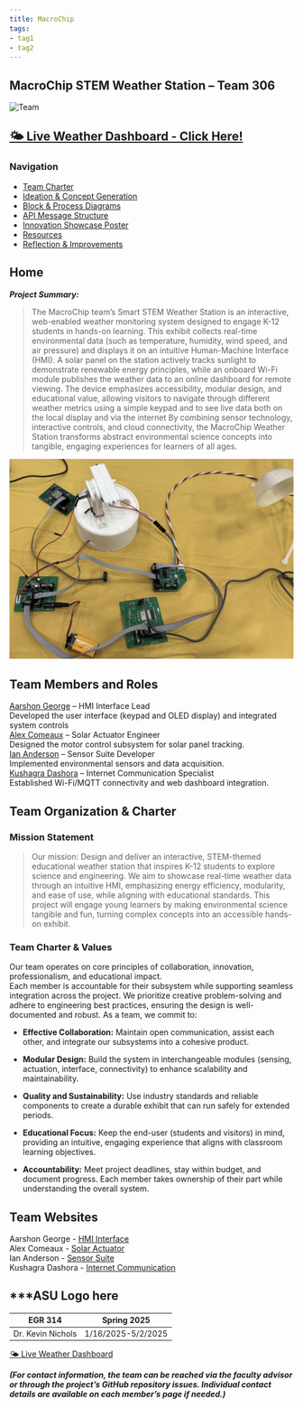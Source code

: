 ```yaml
---
title: MacroChip
tags:
- tag1
- tag2
---
```


## MacroChip STEM Weather Station – Team 306

![Team](./assets/images/Showcase_Team_Photo.jpg)

## [🌤️ Live Weather Dashboard - Click Here!](weather_dashboard.html)

### Navigation

- [Team Charter](./report.md)  
- [Ideation & Concept Generation](./ideation.md)  
- [Block & Process Diagrams](./block.md)  
- [API Message Structure](./api.md)  
- [Innovation Showcase Poster](./poster.md)  
- [Resources](./resources.md)  
- [Reflection & Improvements](./reflection.md)

## Home

***Project Summary:***  
> The MacroChip team’s Smart STEM Weather Station is an interactive, web-enabled weather monitoring system designed to engage K-12 students in hands-on learning. This exhibit collects real-time environmental data (such as temperature, humidity, wind speed, and air pressure) and displays it on an intuitive Human-Machine Interface (HMI). A solar panel on the station actively tracks sunlight to demonstrate renewable energy principles, while an onboard Wi-Fi module publishes the weather data to an online dashboard for remote viewing. The device emphasizes accessibility, modular design, and educational value, allowing visitors to navigate through different weather metrics using a simple keypad and to see live data both on the local display and via the internet
By combining sensor technology, interactive controls, and cloud connectivity, the MacroChip Weather Station transforms abstract environmental science concepts into tangible, engaging experiences for learners of all ages.  

![project photo](./assets/images/project_photo.jpg)

## Team Members and Roles

[Aarshon George](https://aarshon.github.io/) – HMI Interface Lead  
Developed the user interface (keypad and OLED display) and integrated system controls  
[Alex Comeaux](https://alex-co04.github.io/Alex_Comeaux.io/) – Solar Actuator Engineer  
Designed the motor control subsystem for solar panel tracking.  
[Ian Anderson](https://tortoise6323.github.io/Tortoise6323/) – Sensor Suite Developer  
Implemented environmental sensors and data acquisition.  
[Kushagra Dashora](https://kdashora.github.io/kushagrad.github.io/) – Internet Communication Specialist  
Established Wi-Fi/MQTT connectivity and web dashboard integration.

## Team Organization & Charter

### Mission Statement

> Our mission: Design and deliver an interactive, STEM-themed educational weather station that inspires K-12 students to explore science and engineering. We aim to showcase real-time weather data through an intuitive HMI, emphasizing energy efficiency, modularity, and ease of use, while aligning with educational standards.
This project will engage young learners by making environmental science tangible and fun, turning complex concepts into an accessible hands-on exhibit.

### Team Charter & Values

Our team operates on core principles of collaboration, innovation, professionalism, and educational impact.  
Each member is accountable for their subsystem while supporting seamless integration across the project. We prioritize creative problem-solving and adhere to engineering best practices, ensuring the design is well-documented and robust. As a team, we commit to:

- **Effective Collaboration:** Maintain open communication, assist each other, and integrate our subsystems into a cohesive product.

- **Modular Design:** Build the system in interchangeable modules (sensing, actuation, interface, connectivity) to enhance scalability and maintainability.

- **Quality and Sustainability:** Use industry standards and reliable components to create a durable exhibit that can run safely for extended periods.

- **Educational Focus:** Keep the end-user (students and visitors) in mind, providing an intuitive, engaging experience that aligns with classroom learning objectives.

- **Accountability:** Meet project deadlines, stay within budget, and document progress. Each member takes ownership of their part while understanding the overall system.

## Team Websites

Aarshon George - [HMI Interface](https://aarshon.github.io/)  
Alex Comeaux - [Solar Actuator](https://alex-co04.github.io/Alex_Comeaux.io/)  
Ian Anderson - [Sensor Suite](https://tortoise6323.github.io/Tortoise6323/)  
Kushagra Dashora - [Internet Communication](https://kdashora.github.io/kushagrad.github.io/)

## ***ASU Logo here

EGR 314 | Spring 2025
----|--------
Dr. Kevin Nichols | 1/16/2025-5/2/2025

[🌤️ Live Weather Dashboard](weather_dashboard.html)

***(For contact information, the team can be reached via the faculty advisor or through the project’s GitHub repository issues. Individual contact details are available on each member’s page if needed.)***
